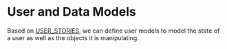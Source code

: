 # User and Data Models

Based on [USER_STORIES](./USER_STORIES.md), we can define user models to model the state of a user as well as the objects it is manipulating.
